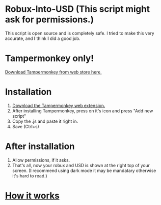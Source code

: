 # Robux-Into-USD (This script might ask for permissions.)
This script is open source and is completely safe.
I tried to make this very accurate, and I think I did a good job.
# Tampermonkey only!
[Download Tampermonkey from web store here.](https://chromewebstore.google.com/detail/tampermonkey/dhdgffkkebhmkfjojejmpbldmpobfkfo?)
# Installation
1. [Download the Tampermonkey web extension.](https://chromewebstore.google.com/detail/tampermonkey/dhdgffkkebhmkfjojejmpbldmpobfkfo?)
2. After installing Tampermonkey, press on it's icon and press "Add new script"
3. Copy the .js and paste it right in.
4. Save (Ctrl+s)
# After installation
1. Allow permissions, if it asks.
2. That's all, now your robux and USD is shown at the right top of your screen.
(I recommend using dark mode it may be mandatary otherwise it's hard to read.)
# [How it works](https://github.com/user-attachments/assets/8a724797-17b4-4c4a-a529-12656611e216)
